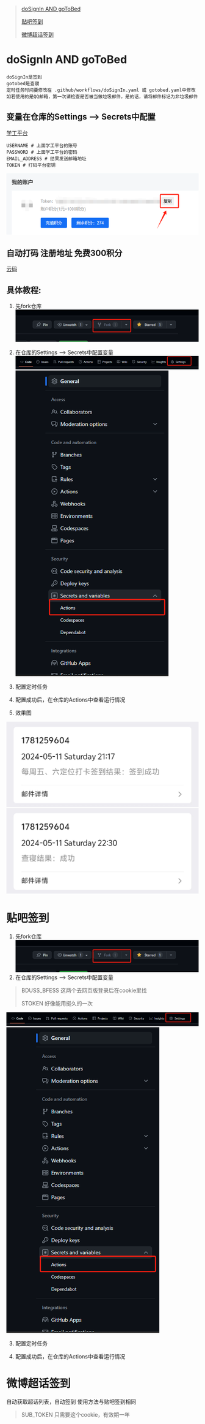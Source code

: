 > [doSignIn AND goToBed](#dosignin-and-gotobed)
> 
> [贴吧签到](#贴吧签到)
> 
> [微博超话签到](#微博超话签到)

# doSignIn AND goToBed

    doSignIn是签到
    gotobed是查寝
    定时任务时间要修改在 .github/workflows/doSignIn.yaml 或 gotobed.yaml中修改
    如若使用的是QQ邮箱，第一次请检查是否被当做垃圾邮件，是的话，请将邮件标记为非垃圾邮件

## 变量在仓库的Settings --> Secrets中配置
   [学工平台](https://ids.gzist.edu.cn/lyuapServer/login)

    USERNAME # 上面学工平台的账号
    PASSWORD # 上面学工平台的密码
    EMAIL_ADDRESS # 结果发送邮箱地址
    TOKEN # 打码平台密钥

![img.png](gzlg助手/img/img.png)

## 自动打码 注册地址 免费300积分

[云码](https://console.jfbym.com/register/TG66434)

## 具体教程:

1. 先fork仓库
   ![img.png](gzlg助手/img/img4.png)
2. 在仓库的Settings --> Secrets中配置变量
   ![img_1.png](gzlg助手/img/img_1.png)
   ![img_2.png](gzlg助手/img/img_2.png)
3. 配置定时任务

4. 配置成功后，在仓库的Actions中查看运行情况

5. 效果图 

![img.png](gzlg助手/img/img5.png) 
![img.png](gzlg助手/img/img6.png)


# 贴吧签到

1. 先fork仓库
   ![img.png](gzlg助手/img/img4.png)
2. 在仓库的Settings --> Secrets中配置变量

> BDUSS_BFESS 这两个去网页版登录后在cookie里找
> 
> STOKEN      好像能用挺久的一次

![img_1.png](gzlg助手/img/img_1.png)
![img_2.png](gzlg助手/img/img_2.png)

3. 配置定时任务

4. 配置成功后，在仓库的Actions中查看运行情况

# 微博超话签到
   
   自动获取超话列表，自动签到
   使用方法与贴吧签到相同
> SUB_TOKEN 只需要这个cookie，有效期一年
















































